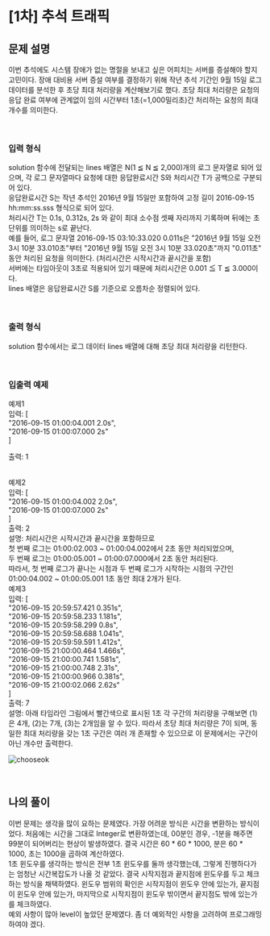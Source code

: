 # [1차] 추석 트래픽

## 문제 설명
이번 추석에도 시스템 장애가 없는 명절을 보내고 싶은 어피치는 서버를 증설해야 할지 고민이다. 장애 대비용 서버 증설 여부를 결정하기 위해 작년 추석 기간인 9월 15일 로그 데이터를 분석한 후 초당 최대 처리량을 계산해보기로 했다. 초당 최대 처리량은 요청의 응답 완료 여부에 관계없이 임의 시간부터 1초(=1,000밀리초)간 처리하는 요청의 최대 개수를 의미한다.

<br>

### 입력 형식
solution 함수에 전달되는 lines 배열은 N(1 ≦ N ≦ 2,000)개의 로그 문자열로 되어 있으며, 각 로그 문자열마다 요청에 대한 응답완료시간 S와 처리시간 T가 공백으로 구분되어 있다.<br>
응답완료시간 S는 작년 추석인 2016년 9월 15일만 포함하여 고정 길이 2016-09-15 hh:mm:ss.sss 형식으로 되어 있다.<br>
처리시간 T는 0.1s, 0.312s, 2s 와 같이 최대 소수점 셋째 자리까지 기록하며 뒤에는 초 단위를 의미하는 s로 끝난다.<br>
예를 들어, 로그 문자열 2016-09-15 03:10:33.020 0.011s은 "2016년 9월 15일 오전 3시 10분 33.010초"부터 "2016년 9월 15일 오전 3시 10분 33.020초"까지 "0.011초" 동안 처리된 요청을 의미한다. (처리시간은 시작시간과 끝시간을 포함)<br>
서버에는 타임아웃이 3초로 적용되어 있기 때문에 처리시간은 0.001 ≦ T ≦ 3.000이다.<br>
lines 배열은 응답완료시간 S를 기준으로 오름차순 정렬되어 있다.

<br>

### 출력 형식
solution 함수에서는 로그 데이터 lines 배열에 대해 초당 최대 처리량을 리턴한다.

<br>

### 입출력 예제
예제1<br>
입력: [<br>
"2016-09-15 01:00:04.001 2.0s",<br>
"2016-09-15 01:00:07.000 2s"<br>
]
<br>

출력: 1

<br>
예제2<br>
입력: [<br>
"2016-09-15 01:00:04.002 2.0s",<br>
"2016-09-15 01:00:07.000 2s"<br>
]

<br>
출력: 2

<br>
설명: 처리시간은 시작시간과 끝시간을 포함하므로<br>
첫 번째 로그는 01:00:02.003 ~ 01:00:04.002에서 2초 동안 처리되었으며,<br>
두 번째 로그는 01:00:05.001 ~ 01:00:07.000에서 2초 동안 처리된다.<br>
따라서, 첫 번째 로그가 끝나는 시점과 두 번째 로그가 시작하는 시점의 구간인 01:00:04.002 ~ 01:00:05.001 1초 동안 최대 2개가 된다.

<br>
예제3<br>
입력: [<br>
"2016-09-15 20:59:57.421 0.351s",<br>
"2016-09-15 20:59:58.233 1.181s",<br>
"2016-09-15 20:59:58.299 0.8s",<br>
"2016-09-15 20:59:58.688 1.041s",<br>
"2016-09-15 20:59:59.591 1.412s",<br>
"2016-09-15 21:00:00.464 1.466s",<br>
"2016-09-15 21:00:00.741 1.581s",<br>
"2016-09-15 21:00:00.748 2.31s",<br>
"2016-09-15 21:00:00.966 0.381s",<br>
"2016-09-15 21:00:02.066 2.62s"<br>
]

<br>
출력: 7

<br>
설명: 아래 타임라인 그림에서 빨간색으로 표시된 1초 각 구간의 처리량을 구해보면 (1)은 4개, (2)는 7개, (3)는 2개임을 알 수 있다. 따라서 초당 최대 처리량은 7이 되며, 동일한 최대 처리량을 갖는 1초 구간은 여러 개 존재할 수 있으므로 이 문제에서는 구간이 아닌 개수만 출력한다.

<br>

![chooseok](http://t1.kakaocdn.net/welcome2018/chuseok-01-v5.png)

<br>

## 나의 풀이
이번 문제는 생각을 많이 요하는 문제였다. 가장 어려운 방식은 시간을 변환하는 방식이었다. 처음에는 시간을 그대로 Integer로 변환하였는데, 00분인 경우, -1분을 해주면 99분이 되어버리는 현상이 발생하였다. 결국 시간은 60 * 60 * 1000, 분은 60 * 1000, 초는 1000을 곱하여 계산하였다. <br>
1초 윈도우를 생각하는 방식은 전부 1초 윈도우를 둘까 생각했는데, 그렇게 진행하다가는 엄청난 시간복잡도가 나올 것 같았다. 결국 시작지점과 끝지점에 윈도우를 두고 체크하는 방식을 채택하였다. 윈도우 범위의 확인은 시작지점이 윈도우 안에 있는가, 끝지점이 윈도우 안에 있는가, 마지막으로 시작지점이 윈도우 밖이면서 끝지점도 밖에 있는가를 체크하였다. 
<br>
예외 사항이 많아 level이 높았던 문제였다. 좀 더 예외적인 사항을 고려하여 프로그래밍 하여야 겠다.